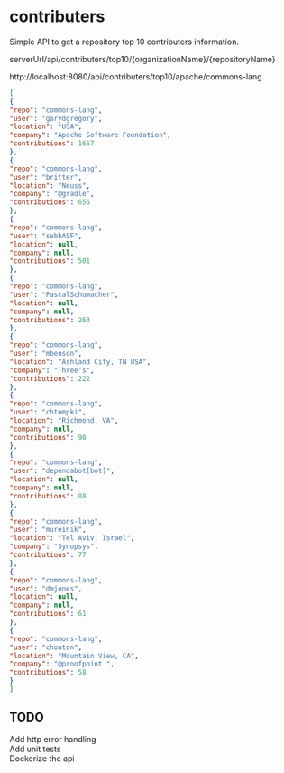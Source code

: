 # contributers

Simple API to get a repository top 10 contributers information.

serverUrl/api/contributers/top10/{organizationName}/{repositoryName}

http://localhost:8080/api/contributers/top10/apache/commons-lang
```json
[
{
"repo": "commons-lang",
"user": "garydgregory",
"location": "USA",
"company": "Apache Software Foundation",
"contributions": 1657
},
{
"repo": "commons-lang",
"user": "britter",
"location": "Neuss",
"company": "@gradle",
"contributions": 656
},
{
"repo": "commons-lang",
"user": "sebbASF",
"location": null,
"company": null,
"contributions": 501
},
{
"repo": "commons-lang",
"user": "PascalSchumacher",
"location": null,
"company": null,
"contributions": 263
},
{
"repo": "commons-lang",
"user": "mbenson",
"location": "Ashland City, TN USA",
"company": "Three's",
"contributions": 222
},
{
"repo": "commons-lang",
"user": "chtompki",
"location": "Richmond, VA",
"company": null,
"contributions": 90
},
{
"repo": "commons-lang",
"user": "dependabot[bot]",
"location": null,
"company": null,
"contributions": 88
},
{
"repo": "commons-lang",
"user": "mureinik",
"location": "Tel Aviv, Israel",
"company": "Synopsys",
"contributions": 77
},
{
"repo": "commons-lang",
"user": "dmjones",
"location": null,
"company": null,
"contributions": 61
},
{
"repo": "commons-lang",
"user": "chonton",
"location": "Mountain View, CA",
"company": "@proofpoint ",
"contributions": 58
}
]

```

## TODO
Add http error handling<br />
Add unit tests<br />
Dockerize the api<br />
